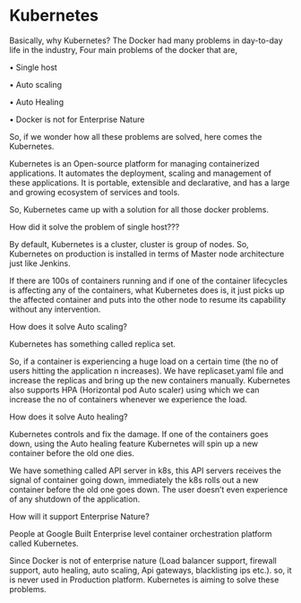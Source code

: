 
# Kubernetes

Basically, why Kubernetes?
The Docker had many problems in day-to-day life in the industry,
Four main problems of the docker that are,

•	Single host

•	Auto scaling

•	Auto Healing

•	Docker is not for Enterprise Nature

So, if we wonder how all these problems are solved, here comes the Kubernetes.

Kubernetes is an Open-source platform for managing containerized applications. It automates the deployment, scaling and management of these applications. It is portable, extensible and declarative, and has a large and growing ecosystem of services and tools. 

So, Kubernetes came up with a solution for all those docker problems.

How did it solve the problem of single host???

By default, Kubernetes is a cluster, cluster is group of nodes. So, Kubernetes on production is installed in terms of Master node architecture just like Jenkins.

If there are 100s of containers running and if one of the container lifecycles is affecting any of the containers, what Kubernetes does is, it just picks up the affected container and puts into the other node to resume its capability without any intervention.

How does it solve Auto scaling?

Kubernetes has something called replica set.

So, if a container is experiencing a huge load on a certain time (the no of users hitting the application n increases). We have replicaset.yaml file and increase the replicas and bring up the new containers manually. Kubernetes also supports HPA (Horizontal pod Auto scaler) using which we can increase the no of containers whenever we experience the load.


How does it solve Auto healing?

Kubernetes controls and fix the damage.
If one of the containers goes down, using the Auto healing feature Kubernetes will spin up a new container before the old one dies.

We have something called API server in k8s, this API servers receives the signal of container going down, immediately the k8s rolls out a new container before the old one goes down. The user doesn’t even experience of any shutdown of the application.

How will it support Enterprise Nature?

People at Google Built Enterprise level container orchestration platform called Kubernetes.

Since Docker is not of enterprise nature (Load balancer support, firewall support, auto healing, auto scaling, Api gateways, blacklisting ips etc.). so, it is never used in Production platform. Kubernetes is aiming to solve these problems.
